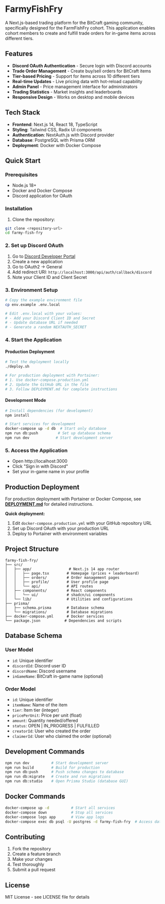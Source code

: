 # FarmyFishFry

A Next.js-based trading platform for the BitCraft gaming community, specifically designed for the FarmFishFry cohort. This application enables cohort members to create and fulfill trade orders for in-game items across different tiers.

## Features

- **Discord OAuth Authentication** - Secure login with Discord accounts
- **Trade Order Management** - Create buy/sell orders for BitCraft items
- **Tier-based Pricing** - Support for items across 10 different tiers
- **Real-time Updates** - Live pricing data with hot-reload capability
- **Admin Panel** - Price management interface for administrators
- **Trading Statistics** - Market insights and leaderboards
- **Responsive Design** - Works on desktop and mobile devices

## Tech Stack

- **Frontend**: Next.js 14, React 18, TypeScript
- **Styling**: Tailwind CSS, Radix UI components
- **Authentication**: NextAuth.js with Discord provider
- **Database**: PostgreSQL with Prisma ORM
- **Deployment**: Docker with Docker Compose

## Quick Start

### Prerequisites

- Node.js 18+
- Docker and Docker Compose
- Discord application for OAuth

### Installation

1. Clone the repository:
```bash
git clone <repository-url>
cd farmy-fish-fry
```

### 2. Set up Discord OAuth

1. Go to [Discord Developer Portal](https://discord.com/developers/applications)
2. Create a new application
3. Go to OAuth2 → General
4. Add redirect URI: `http://localhost:3000/api/auth/callback/discord`
5. Note your Client ID and Client Secret

### 3. Environment Setup

```bash
# Copy the example environment file
cp env.example .env.local

# Edit .env.local with your values:
# - Add your Discord Client ID and Secret
# - Update database URL if needed
# - Generate a random NEXTAUTH_SECRET
```

### 4. Start the Application

#### Production Deployment

```bash
# Test the deployment locally
./deploy.sh

# For production deployment with Portainer:
# 1. Use docker-compose.production.yml
# 2. Update the GitHub URL in the file
# 3. Follow DEPLOYMENT.md for complete instructions
```

#### Development Mode

```bash
# Install dependencies (for development)
npm install

# Start services for development
docker-compose up -d db  # Start only database
npm run db:push         # Set up database schema
npm run dev            # Start development server
```

### 5. Access the Application

- Open http://localhost:3000
- Click "Sign in with Discord"
- Set your in-game name in your profile

## Production Deployment

For production deployment with Portainer or Docker Compose, see **[DEPLOYMENT.md](DEPLOYMENT.md)** for detailed instructions.

**Quick deployment:**
1. Edit `docker-compose.production.yml` with your GitHub repository URL
2. Set up Discord OAuth with your production URL
3. Deploy to Portainer with environment variables

## Project Structure

```
farmy-fish-fry/
├── src/
│   ├── app/                 # Next.js 14 app router
│   │   ├── page.tsx        # Homepage (prices + leaderboard)
│   │   ├── orders/         # Order management pages
│   │   ├── profile/        # User profile page
│   │   └── api/            # API routes
│   ├── components/         # React components
│   │   └── ui/             # shadcn/ui components
│   └── lib/                # Utilities and configurations
├── prisma/
│   ├── schema.prisma       # Database schema
│   └── migrations/         # Database migrations
├── docker-compose.yml      # Docker services
└── package.json           # Dependencies and scripts
```

## Database Schema

### User Model

- `id`: Unique identifier
- `discordId`: Discord user ID
- `discordName`: Discord username
- `inGameName`: BitCraft in-game name (optional)

### Order Model

- `id`: Unique identifier
- `itemName`: Name of the item
- `tier`: Item tier (integer)
- `pricePerUnit`: Price per unit (float)
- `amount`: Quantity needed/offered
- `status`: OPEN | IN_PROGRESS | FULFILLED
- `creatorId`: User who created the order
- `claimerId`: User who claimed the order (optional)

## Development Commands

```bash
npm run dev          # Start development server
npm run build        # Build for production
npm run db:push      # Push schema changes to database
npm run db:migrate   # Create and run migrations
npm run db:studio    # Open Prisma Studio (database GUI)
```

## Docker Commands

```bash
docker-compose up -d          # Start all services
docker-compose down           # Stop all services
docker-compose logs app       # View app logs
docker-compose exec db psql -U postgres -d farmy-fish-fry  # Access database
```

## Contributing

1. Fork the repository
2. Create a feature branch
3. Make your changes
4. Test thoroughly
5. Submit a pull request

## License

MIT License - see LICENSE file for details
